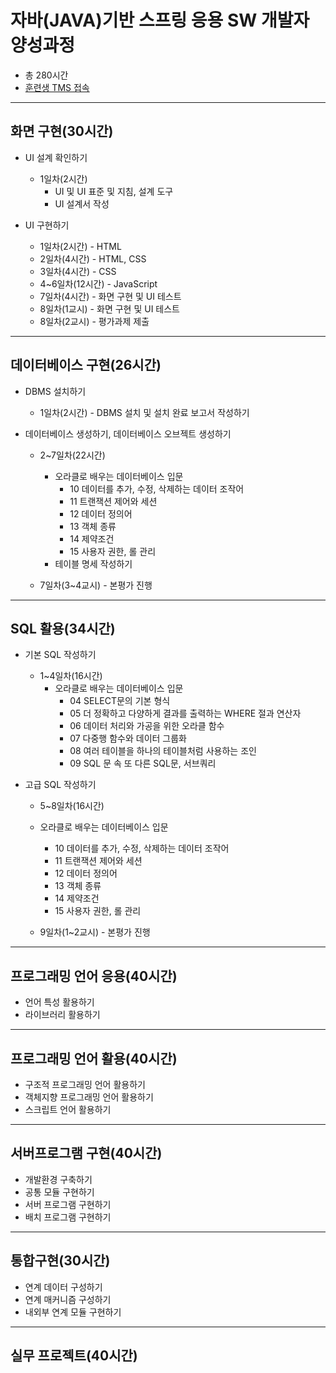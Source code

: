 # 자바(JAVA)기반 스프링 응용 SW 개발자 양성과정
- 총 280시간
- [훈련생 TMS 접속](https://koritic.cafe24.com/student/index.php)

* * * 
## 화면 구현(30시간)
- UI 설계 확인하기
	- 1일차(2시간)	
		- UI 및 UI 표준 및 지침, 설계 도구
		- UI 설계서 작성
		
- UI 구현하기
	- 1일차(2시간) - HTML
	- 2일차(4시간) - HTML, CSS
	- 3일차(4시간) - CSS
	- 4~6일차(12시간) - JavaScript
	- 7일차(4시간) - 화면 구현 및 UI 테스트
	- 8일차(1교시) - 화면 구현 및 UI 테스트 
	- 8일차(2교시) - 평가과제 제출
	
* * * 
## 데이터베이스 구현(26시간)
- DBMS 설치하기
	- 1일차(2시간) - DBMS 설치 및 설치 완료 보고서 작성하기
	
- 데이터베이스 생성하기, 데이터베이스 오브젝트 생성하기
	- 2~7일차(22시간) 
		- 오라클로 배우는 데이터베이스 입문
			- 10 데이터를 추가, 수정, 삭제하는 데이터 조작어
			- 11 트랜잭션 제어와 세션
			- 12 데이터 정의어
			- 13 객체 종류
			- 14 제약조건
			- 15 사용자 권한, 롤 관리
		- 테이블 명세 작성하기
		
	- 7일차(3~4교시) - 본평가 진행
* * * 
## SQL 활용(34시간)
- 기본 SQL 작성하기
	- 1~4일차(16시간)
		- 오라클로 배우는 데이터베이스 입문
			- 04 SELECT문의 기본 형식
			- 05 더 정확하고 다양하게 결과를 출력하는 WHERE 절과 연산자
			- 06 데이터 처리와 가공을 위한 오라클 함수
			- 07 다중행 함수와 데이터 그룹화
			- 08 여러 테이블을 하나의 테이블처럼 사용하는 조인
			- 09 SQL 문 속 또 다른 SQL문, 서브쿼리
		
- 고급 SQL 작성하기
	- 5~8일차(16시간)
	- 오라클로 배우는 데이터베이스 입문
		- 10 데이터를 추가, 수정, 삭제하는 데이터 조작어
		- 11 트랜잭션 제어와 세션
		- 12 데이터 정의어
		- 13 객체 종류
		- 14 제약조건
		- 15 사용자 권한, 롤 관리
		
	- 9일차(1~2교시) - 본평가 진행
	
* * * 
## 프로그래밍 언어 응용(40시간)
- 언어 특성 활용하기
- 라이브러리 활용하기

* * * 
## 프로그래밍 언어 활용(40시간)
- 구조적 프로그래밍 언어 활용하기 
- 객체지향 프로그래밍 언어 활용하기
- 스크립트 언어 활용하기

* * * 
## 서버프로그램 구현(40시간)
- 개발환경 구축하기
- 공통 모듈 구현하기
- 서버 프로그램 구현하기
- 배치 프로그램 구현하기 

* * * 
## 통합구현(30시간)
- 연계 데이터 구성하기
- 연계 매커니즘 구성하기
- 내외부 연계 모듈 구현하기

* * * 
## 실무 프로젝트(40시간)
